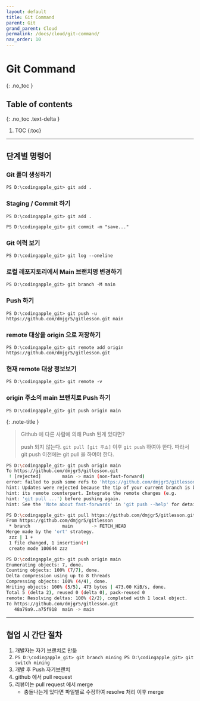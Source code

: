 ```yaml
---
layout: default
title: Git Command
parent: Git
grand_parent: Cloud
permalink: /docs/cloud/git-command/
nav_order: 10
---
```


# Git Command
{: .no_toc }

## Table of contents
{: .no_toc .text-delta }

1. TOC
{:toc}



---


## 단계별 명령어

### Git 폴더 생성하기

`PS D:\codingapple_git> git add .`

### Staging / Commit 하기

`PS D:\codingapple_git> git add .`

`PS D:\codingapple_git> git commit -m "save..."`

### Git 이력 보기

`PS D:\codingapple_git> git log --oneline`

### 로컬 레포지토리에서 Main 브랜치명 변경하기

`PS D:\codingapple_git> git branch -M main`

### Push 하기

`PS D:\codingapple_git> git push -u https://github.com/dmjgr5/gitlesson.git main`

### remote 대상을 origin 으로 저장하기

`PS D:\codingapple_git> git remote add origin https://github.com/dmjgr5/gitlesson.git`

### 현재 remote 대상 정보보기  

`PS D:\codingapple_git> git remote -v`

### origin 주소의 main 브랜치로 Push 하기

`PS D:\codingapple_git> git push origin main`

 
{: .note-title }
> Github 에 다른 사람에 의해 Push 된게 있다면?
>
> push 되지 않는다. `git pull [git 주소]` 이후 `git push` 하여야 한다. 따라서 git push 이전에는 git pull 을 하여야 한다.

 

```bash
PS D:\codingapple_git> git push origin main
To https://github.com/dmjgr5/gitlesson.git
 ! [rejected]        main -> main (non-fast-forward)
error: failed to push some refs to 'https://github.com/dmjgr5/gitlesson.git'
hint: Updates were rejected because the tip of your current branch is behind
hint: its remote counterpart. Integrate the remote changes (e.g.
hint: 'git pull ...') before pushing again.
hint: See the 'Note about fast-forwards' in 'git push --help' for details.

PS D:\codingapple_git> git pull https://github.com/dmjgr5/gitlesson.git
From https://github.com/dmjgr5/gitlesson
 * branch            main       -> FETCH_HEAD
Merge made by the 'ort' strategy.
 zzz | 1 +
 1 file changed, 1 insertion(+)
 create mode 100644 zzz

PS D:\codingapple_git> git push origin main
Enumerating objects: 7, done.
Counting objects: 100% (7/7), done.
Delta compression using up to 8 threads
Compressing objects: 100% (4/4), done.
Writing objects: 100% (5/5), 473 bytes | 473.00 KiB/s, done.
Total 5 (delta 2), reused 0 (delta 0), pack-reused 0
remote: Resolving deltas: 100% (2/2), completed with 1 local object.
To https://github.com/dmjgr5/gitlesson.git
   48a79a9..a75f918  main -> main
```

---

## 협업 시 간단 절차

1.  개발자는 자기 브랜치로 만듦
2.  `PS D:\codingapple_git> git branch mining PS D:\codingapple_git> git switch mining`
3.  개발 후 Push 자기브랜치
4.  github 에서 pull request
5.  리뷰어는 pull request 에서 merge
    -   충돌나는게 있다면 파일별로 수정하여 resolve 처리 이후 merge

